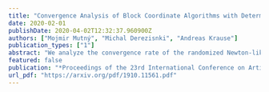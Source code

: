 ```yaml
---
title: "Convergence Analysis of Block Coordinate Algorithms with Determinantal Sampling"
date: 2020-02-01
publishDate: 2020-04-02T12:32:37.960900Z
authors: ["Mojmir Mutný", "Michal Derezisnki", "Andreas Krause"]
publication_types: ["1"]
abstract: "We analyze the convergence rate of the randomized Newton-like method introduced by Qu et. al. (2016) for smooth and convex objectives, which uses random coordinate blocks of a Hessian-over-approximation matrix $bM$ instead of the true Hessian. The convergence analysis of the algorithm is challenging because of its complex dependence on the structure of $bM$. However, we show that when the coordinate blocks are sampled with probability proportional to their determinant, the convergence rate depends solely on the eigenvalue distribution of matrix $bM$, and has an analytically tractable form. To do so, we derive a fundamental new expectation formula for determinantal point processes. We show that determinantal sampling allows us to reason about the optimal subset size of blocks in terms of the spectrum of $bM$. Additionally, we provide a numerical evaluation of our analysis, demonstrating cases where determinantal sampling is superior or on par with uniform sampling."
featured: false
publication: "*Proceedings of the 23rd International Conference on Artificial Intelligence and Statistics (AISTATS)*"
url_pdf: "https://arxiv.org/pdf/1910.11561.pdf"
---
```


